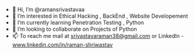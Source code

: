 - 👋 Hi, I’m @ramansrivastavaa
- 👀 I’m interested in Ethical Hacking , BackEnd , Website Developement
- 🌱 I’m currently learning Penetration Testing , Python
- 💞️ I’m looking to collaborate on Projects of Python
- 📫  To reach me mail at srivastavaraman38@gmail.com or LinkedIn - www.linkedin.com/in/raman-shriwastav

<!---
ramansrivastavaa/ramansrivastavaa is a ✨ special ✨ repository because its `README.md` (this file) appears on your GitHub profile.
You can click the Preview link to take a look at your changes.
--->
